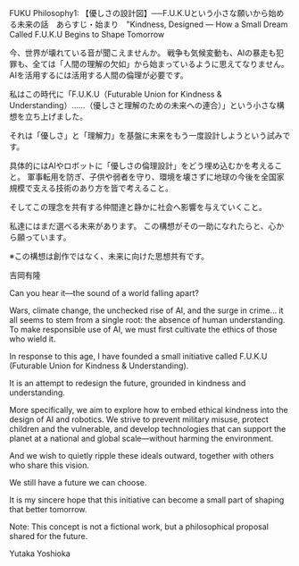 FUKU Philosophy1: 【優しさの設計図】──F.U.K.Uという小さな願いから始める未来の話　あらすじ・始まり　"Kindness, Designed — How a Small Dream Called F.U.K.U Begins to Shape Tomorrow

今、世界が壊れている音が聞こえませんか。
戦争も気候変動も、AIの暴走も犯罪も、全ては「人間の理解の欠如」から始まっているように思えてなりません。AIを活用するには活用する人間の倫理が必要です。

私はこの時代に「F.U.K.U（Futurable Union for Kindness & Understanding）……（優しさと理解のための未来への連合）」という小さな構想を立ち上げました。

それは「優しさ」と「理解力」を基盤に未来をもう一度設計しようという試みです。

具体的にはAIやロボットに「優しさの倫理設計」をどう埋め込むかを考えること。
軍事転用を防ぎ、子供や弱者を守り、環境を壊さずに地球の今後を全国家規模で支える技術のあり方を皆で考えること。

そしてこの理念を共有する仲間達と静かに社会へ影響を与えていくこと。

私達にはまだ選べる未来があります。
この構想がその一助になれたらと、心から願っています。

※この構想は創作ではなく、未来に向けた思想共有です。

吉岡有隆

Can you hear it—the sound of a world falling apart?

Wars, climate change, the unchecked rise of AI, and the surge in crime… it all seems to stem from a single root: the absence of human understanding. To make responsible use of AI, we must first cultivate the ethics of those who wield it.

In response to this age, I have founded a small initiative called F.U.K.U (Futurable Union for Kindness & Understanding).

It is an attempt to redesign the future, grounded in kindness and understanding.

More specifically, we aim to explore how to embed ethical kindness into the design of AI and robotics. We strive to prevent military misuse, protect children and the vulnerable, and develop technologies that can support the planet at a national and global scale—without harming the environment.

And we wish to quietly ripple these ideals outward, together with others who share this vision.

We still have a future we can choose.

It is my sincere hope that this initiative can become a small part of shaping that better tomorrow.

Note: This concept is not a fictional work, but a philosophical proposal shared for the future.

Yutaka Yoshioka

